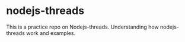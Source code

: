 # nodejs-threads
This is a practice repo on Nodejs-threads. Understanding how nodejs-threads work and examples.
